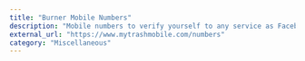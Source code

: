 ```yaml
---
title: "Burner Mobile Numbers"
description: "Mobile numbers to verify yourself to any service as Facebook or WhatsApp."
external_url: "https://www.mytrashmobile.com/numbers"
category: "Miscellaneous"
---
```

